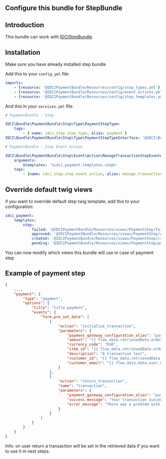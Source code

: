 Configure this bundle for StepBundle
------------------------------------

## Introduction

This bundle can work with [IDCIStepBundle](https://github.com/IDCI-Consulting/StepBundle)

## Installation

Make sure you have already installed step bundle

Add this to your ```config.yml``` file:

```yaml
imports:
    - {resource: '@IDCIPaymentBundle/Resources/config/step_types.yml'}
    - {resource: '@IDCIPaymentBundle/Resources/config/event_actions.yml'}
    - {resource: '@IDCIPaymentBundle/Resources/config/step_templates.yml'}
```

And this in your ```services.yml``` file:
```yaml
# PaymentBundle - Step

IDCI\Bundle\PaymentBundle\Step\Type\PaymentStepType:
    tags:
        - { name: idci_step.step_type, alias: payment }
IDCI\Bundle\PaymentBundle\Step\Type\PaymentStepTypeInterface: '@IDCI\Bundle\PaymentBundle\Step\Type\PaymentStepType'

# PaymentBundle - Step Event Action

IDCI\Bundle\PaymentBundle\Step\Event\Action\ManageTransactionStepEventAction:
    arguments:
        $templates: '%idci_payment.templates.step%'
    tags:
        - {name: idci_step.step_event_action, alias: manage_transaction}
```

## Override default twig views

if you want to override default step twig template, add this to your configuration:

```yaml
idci_payment:
    templates:
        step:
            failed: '@IDCIPaymentBundle/Resources/views/PaymentStep/failed.html.twig'
            approved: '@IDCIPaymentBundle/Resources/views/PaymentStep/approved.html.twig'
            created: '@IDCIPaymentBundle/Resources/views/PaymentStep/created.html.twig'
            pending: '@IDCIPaymentBundle/Resources/views/PaymentStep/pending.html.twig'
```

You can now modify which views this bundle will use in case of payment step

## Example of payment step

```json
{
    ...,
    "payment": {
        "type": "payment",
        "options": {
            "title": "title.payment",
            "events": {
                "form.pre_set_data": [
                    {
                        "action": "initialize_transaction",
                        "parameters": {
                            "payment_gateway_configuration_alias": "paypal_test",
                            "amount": "{{ flow_data.retrievedData.order.amount * 100 }}",
                            "currency_code": "EUR",
                            "item_id": "{{ flow_data.retrievedData.order.id }}",
                            "description": "A transaction test",
                            "customer_id": "{{ flow_data.retrievedData.user.id }}",
                            "customer_email": "{{ flow_data.data.user.email_address }}"
                        }
                    },
                    {
                        "action": "return_transaction",
                        "name": "transaction",
                        "parameters": {
                            "payment_gateway_configuration_alias": "paypal_test",
                            "success_message": "Your transaction succeeded.",
                            "error_message": "There was a problem with your transaction, please try again."
                        }
                    }
                ]
            }
        }
    }
}
```

Info: on user return a transaction will be set in the retrieved data if you want to use it in next steps.

